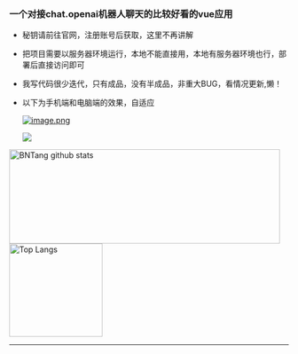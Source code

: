 ### 一个对接chat.openai机器人聊天的比较好看的vue应用

- 秘钥请前往官网，注册账号后获取，这里不再讲解

- 把项目需要以服务器环境运行，本地不能直接用，本地有服务器环境也行，部署后直接访问即可

- 我写代码很少迭代，只有成品，没有半成品，非重大BUG，看情况更新,懒！

- 以下为手机端和电脑端的效果，自适应

  [![image.png](https://i.postimg.cc/qR05wGGF/image.png)](https://postimg.cc/67jc5ngV)

  

  ![](https://tuchuangs.com/imgs/2022/12/12/195609b7437d6903.jpg)

<a href="https://github.com/anuraghazra/github-readme-stats">
  <img align="center" src="https://github-readme-stats.vercel.app/api?username=BNTang&hide=prs&count_private=true&show_icons=true&theme=material-palenight" alt="BNTang github stats" width="488" height="170" />
</a>

  <img align="center" src="https://github-readme-stats.vercel.app/api/top-langs/?username=BNTang&layout=compact&theme=material-palenight" alt="Top Langs" height="168" />


-----------------------------------
